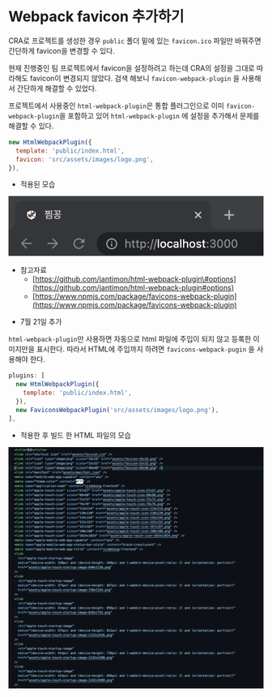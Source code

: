 # Webpack favicon 추가하기

CRA로 프로젝트를 생성한 경우 `public` 폴더 밑에 있는 `favicon.ico` 파일만 바꿔주면 간단하게 favicon을 변경할 수 있다.

현재 진행중인 팀 프로젝트에서 favicon을 설정하려고 하는데 CRA의 설정을 그대로 따라해도 favicon이 변경되지 않았다. 검색 해보니 `favicon-webpack-plugin` 을 사용해서 간단하게 해결할 수 있었다. 

프로젝트에서 사용중인 `html-webpack-plugin`은 통합 플러그인으로 이미 `favicon-webpack-plugin`을 포함하고 있어 `html-webpack-plugin` 에 설정을 추가해서 문제를 해결할 수 있다.

```javascript
new HtmlWebpackPlugin({
  template: 'public/index.html',
  favicon: 'src/assets/images/logo.png',
}),
```

* 적용된 모습

![](../../.gitbook/assets/2021-07-18-12.48.07.png)

* 참고자료
  * [https://github.com/jantimon/html-webpack-plugin\#options](https://github.com/jantimon/html-webpack-plugin#options)
  * [https://www.npmjs.com/package/favicons-webpack-plugin](https://www.npmjs.com/package/favicons-webpack-plugin)

+ 7월 21일 추가

`html-webpack-plugin`만 사용하면 자동으로 html 파일에 주입이 되지 않고 등록한 이미지만을 표시한다. 따라서 HTML에 주입까지 하려면 `favicons-webpack-pugin` 을 사용해야 한다.

```javascript
plugins: [
  new HtmlWebpackPlugin({
    template: 'public/index.html',
  }),
  new FaviconsWebpackPlugin('src/assets/images/logo.png'),
],
```

* 적용한 후 빌드 한 HTML 파일의 모습

![](../../.gitbook/assets/image%20%282%29.png)

